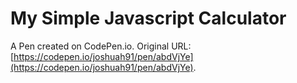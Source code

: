 # My Simple Javascript Calculator

A Pen created on CodePen.io. Original URL: [https://codepen.io/joshuah91/pen/abdVjYe](https://codepen.io/joshuah91/pen/abdVjYe).



